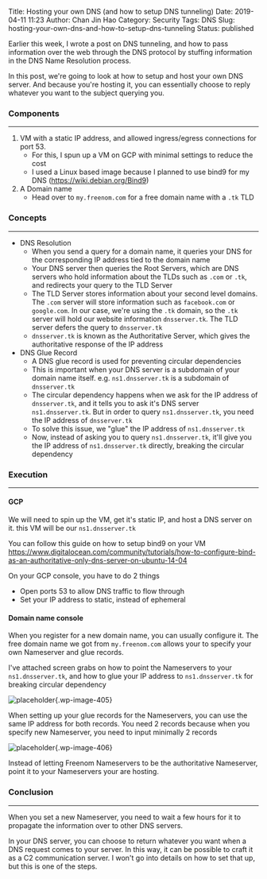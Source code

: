 Title: Hosting your own DNS (and how to setup DNS tunneling)
Date: 2019-04-11 11:23
Author: Chan Jin Hao
Category: Security
Tags: DNS
Slug: hosting-your-own-dns-and-how-to-setup-dns-tunneling
Status: published



Earlier this week, I wrote a post on DNS tunneling, and how to pass information over the web through the DNS protocol by stuffing information in the DNS Name Resolution process.





In this post, we're going to look at how to setup and host your own DNS server. And because you're hosting it, you can essentially choose to reply whatever you want to the subject querying you.



<!-- wp:heading {"level":3} -->

### Components





------------------------------------------------------------------------




<!-- wp:list {"ordered":true} -->

1.  VM with a static IP address, and allowed ingress/egress connections for port 53.
    -   For this, I spun up a VM on GCP with minimal settings to reduce the cost
    -   I used a Linux based image because I planned to use bind9 for my DNS (https://wiki.debian.org/Bind9)
2.  A Domain name
    -   Head over to `my.freenom.com` for a free domain name with a `.tk` TLD



<!-- wp:heading {"level":3} -->

### Concepts





------------------------------------------------------------------------






-   DNS Resolution
    -   When you send a query for a domain name, it queries your DNS for the corresponding IP address tied to the domain name
    -   Your DNS server then queries the Root Servers, which are DNS servers who hold information about the TLDs such as `.com` or `.tk`, and redirects your query to the TLD Server
    -   The TLD Server stores information about your second level domains. The `.com` server will store information such as `facebook.com` or `google.com`. In our case, we're using the `.tk` domain, so the `.tk` server will hold our website information `dnsserver.tk`. The TLD server defers the query to `dnsserver.tk`
    -   `dnsserver.tk` is known as the Authoritative Server, which gives the authoritative response of the IP address
-   DNS Glue Record
    -   A DNS glue record is used for preventing circular dependencies
    -   This is important when your DNS server is a subdomain of your domain name itself. e.g. `ns1.dnsserver.tk` is a subdomain of `dnsserver.tk`
    -   The circular dependency happens when we ask for the IP address of `dnsserver.tk`, and it tells you to ask it's DNS server `ns1.dnsserver.tk`. But in order to query `ns1.dnsserver.tk`, you need the IP address of `dnsserver.tk`
    -   To solve this issue, we "glue" the IP address of `ns1.dnsserver.tk`
    -   Now, instead of asking you to query `ns1.dnsserver.tk`, it'll give you the IP address of `ns1.dnsserver.tk` directly, breaking the circular dependency



<!-- wp:heading {"level":3} -->

### Execution





------------------------------------------------------------------------




<!-- wp:heading {"level":4} -->

#### GCP





We will need to spin up the VM, get it's static IP, and host a DNS server on it. this VM will be our `ns1.dnsserver.tk`





You can follow this guide on how to setup bind9 on your VM https://www.digitalocean.com/community/tutorials/how-to-configure-bind-as-an-authoritative-only-dns-server-on-ubuntu-14-04





On your GCP console, you have to do 2 things





-   Open ports 53 to allow DNS traffic to flow through
-   Set your IP address to static, instead of ephemeral



<!-- wp:heading {"level":4} -->

#### Domain name console





When you register for a new domain name, you can usually configure it. The free domain name we got from `my.freenom.com` allows your to specify your own Nameserver and glue records.





I've attached screen grabs on how to point the Nameservers to your `ns1.dnsserver.tk`, and how to glue your IP address to `ns1.dnsserver.tk` for breaking circular dependency



<!-- wp:image {"id":405} -->


![placeholder]({attach}media/2019/04/2.png){.wp-image-405}






When setting up your glue records for the Nameservers, you can use the same IP address for both records. You need 2 records because when you specify new Nameserver, you need to input minimally 2 records



<!-- wp:image {"id":406} -->


![placeholder]({attach}media/2019/04/1.png){.wp-image-406}






Instead of letting Freenom Nameservers to be the authoritative Nameserver, point it to your Nameservers your are hosting.



<!-- wp:heading {"level":3} -->

### Conclusion  





------------------------------------------------------------------------






When you set a new Nameserver, you need to wait a few hours for it to propagate the information over to other DNS servers.





In your DNS server, you can choose to return whatever you want when a DNS request comes to your server. In this way, it can be possible to craft it as a C2 communication server. I won't go into details on how to set that up, but this is one of the steps.


